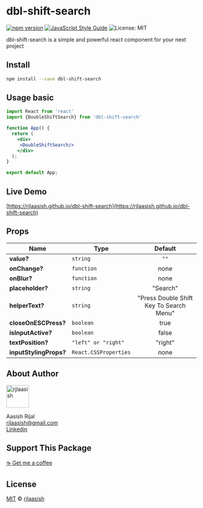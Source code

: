 # dbl-shift-search

[![npm version](https://badge.fury.io/js/dbl-shift-search.svg)](https://badge.fury.io/js/dbl-shift-search)  [![JavaScript Style Guide](https://img.shields.io/badge/code_style-standard-brightgreen.svg)](https://standardjs.com)  ![License: MIT](https://img.shields.io/badge/License-MIT-blue.svg)




dbl-shift-search is a simple and powerful react component for your next project

## Install

```bash
npm install --save dbl-shift-search
```

## Usage basic
```jsx
import React from 'react'
import {DoubleShiftSearch} from 'dbl-shift-search'

function App() {
  return (
    <div>
     <DoubleShiftSearch/>
    </div>
  );
}

export default App;
```

## Live Demo

[https://rjlaasish.github.io/dbl-shift-search](https://rjlaasish.github.io/dbl-shift-search)

## Props
Name              | Type                                | Default
------------------|-------------------------------------|:-------:
**value?**         |`string`                 |`""` 
**onChange?**           |`function`               |none
**onBlur?**           |`function`               |none
**placeholder?**          |`string`               | "Search"
**helperText?**     |`string`               | "Press Double Shift Key To Search Menu"
**closeOnESCPress?**         |`boolean`                           | true
**isInputActive?**        |`boolean`                           | false
**textPosition?**     |`"left" or "right"`                             | "right"
**inputStylingProps?**      |`React.CSSProperties`                            | none

## About Author

<a href="https://github.com/rjlaasish"><img src="https://avatars.githubusercontent.com/u/51090337?v=4" title="rjlaasish" width="60" borderRadius="50" height="60"></a>

Aasish Rijal <br/>
rjlaasish@gmail.com <br/>
[Linkedin](https://www.linkedin.com/in/aasish-rijal-a25301189/)


## Support This Package
 [:coffee: Get me a coffee](https://www.buymeacoffee.com/rjlaasish) 

## License

[MIT](http://isekivacenz.mit-license.org/)  © [rjlaasish](https://github.com/rjlaasish)